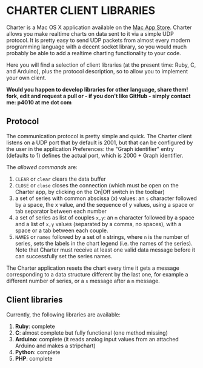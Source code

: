CHARTER CLIENT LIBRARIES
========================

Charter is a Mac OS X application available on the [Mac App Store](http://t.co/6JKesQaV). Charter allows you make realtime charts on data sent to it via a simple UDP protocol. It is pretty easy to send UDP packets from almost every modern programming language with a decent socket library, so you would much probably be able to add a realtime charting functionality to your code.

Here you will find a selection of client libraries (at the present time: Ruby, C, and Arduino), plus the protocol description, so to allow you to implement your own client.

**Would you happen to develop libraries for other language, share them! fork, edit and request a pull or - if you don't like GitHub - simply contact me: p4010 at me dot com**

Protocol
--------

The communication protocol is pretty simple and quick. The Charter client listens on a UDP port that by default is 2001, but that can be configured by the user in the application Preferences: the "Graph identifier" entry (defaults to 1) defines the actual port, which is 2000 + Graph identifier.

The *allowed commands* are:

1. `CLEAR` or `clear` clears the data buffer
2. `CLOSE` or `close` closes the connection (which must be open on the Charter app, by clicking on the On|Off switch in the toolbar)
3. a set of series with common abscissa (x) values: an `s` character followed by a space, the x value, and the sequence of y values, using a space or tab separator between each number
4. a set of series as list of couples `x,y`: an `m` character followed by a space and a list of `x,y` values (separated by a comma, no spaces), with a space or a tab between each couple.
5. `NAMES` or `names` followed by a set of `n` strings, where `n` is the number of series, sets the labels in the chart legend (i.e. the names of the series). Note that Charter must receive at least one valid data message before it can successfully set the series names.

The Charter application resets the chart every time it gets a message corresponding to a data structure different by the last one, for example a different number of series, or a `s` message after a `m` message.

Client libraries
----------------

Currently, the following libraries are available:

1. **Ruby**: complete
2. **C**: almost complete but fully functional (one method missing)
3. **Arduino**: complete (it reads analog input values from an attached Arduino and makes a stripchart)
4. **Python**: complete
5. **PHP**: complete
